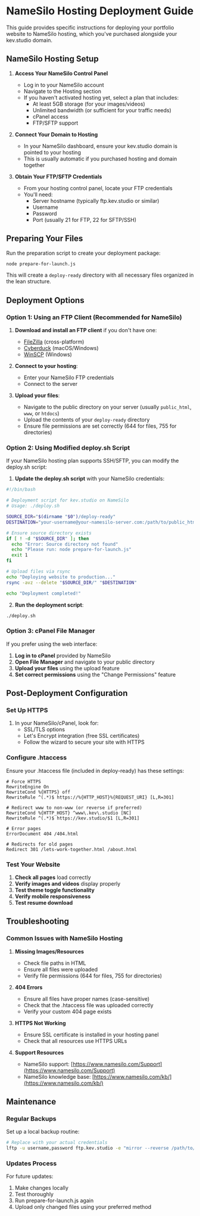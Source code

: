 # NameSilo Hosting Deployment Guide

This guide provides specific instructions for deploying your portfolio website to NameSilo hosting, which you've purchased alongside your kev.studio domain.

## NameSilo Hosting Setup

1. **Access Your NameSilo Control Panel**
   - Log in to your NameSilo account
   - Navigate to the Hosting section
   - If you haven't activated hosting yet, select a plan that includes:
     - At least 5GB storage (for your images/videos)
     - Unlimited bandwidth (or sufficient for your traffic needs)
     - cPanel access
     - FTP/SFTP support

2. **Connect Your Domain to Hosting**
   - In your NameSilo dashboard, ensure your kev.studio domain is pointed to your hosting
   - This is usually automatic if you purchased hosting and domain together

3. **Obtain Your FTP/SFTP Credentials**
   - From your hosting control panel, locate your FTP credentials
   - You'll need:
     - Server hostname (typically ftp.kev.studio or similar)
     - Username
     - Password
     - Port (usually 21 for FTP, 22 for SFTP/SSH)

## Preparing Your Files

Run the preparation script to create your deployment package:

```bash
node prepare-for-launch.js
```

This will create a `deploy-ready` directory with all necessary files organized in the lean structure.

## Deployment Options

### Option 1: Using an FTP Client (Recommended for NameSilo)

1. **Download and install an FTP client** if you don't have one:
   - [FileZilla](https://filezilla-project.org/) (cross-platform)
   - [Cyberduck](https://cyberduck.io/) (macOS/Windows)
   - [WinSCP](https://winscp.net/) (Windows)

2. **Connect to your hosting**:
   - Enter your NameSilo FTP credentials
   - Connect to the server

3. **Upload your files**:
   - Navigate to the public directory on your server (usually `public_html`, `www`, or `htdocs`)
   - Upload the contents of your `deploy-ready` directory
   - Ensure file permissions are set correctly (644 for files, 755 for directories)

### Option 2: Using Modified deploy.sh Script

If your NameSilo hosting plan supports SSH/SFTP, you can modify the deploy.sh script:

1. **Update the deploy.sh script** with your NameSilo credentials:

```bash
#!/bin/bash

# Deployment script for kev.studio on NameSilo
# Usage: ./deploy.sh

SOURCE_DIR="$(dirname "$0")/deploy-ready"
DESTINATION="your-username@your-namesilo-server.com:/path/to/public_html/"

# Ensure source directory exists
if [ ! -d "$SOURCE_DIR" ]; then
  echo "Error: Source directory not found"
  echo "Please run: node prepare-for-launch.js"
  exit 1
fi

# Upload files via rsync
echo "Deploying website to production..."
rsync -avz --delete "$SOURCE_DIR/" "$DESTINATION"

echo "Deployment completed!"
```

2. **Run the deployment script**:
```bash
./deploy.sh
```

### Option 3: cPanel File Manager

If you prefer using the web interface:

1. **Log in to cPanel** provided by NameSilo
2. **Open File Manager** and navigate to your public directory
3. **Upload your files** using the upload feature
4. **Set correct permissions** using the "Change Permissions" feature

## Post-Deployment Configuration

### Set Up HTTPS

1. In your NameSilo/cPanel, look for:
   - SSL/TLS options
   - Let's Encrypt integration (free SSL certificates)
   - Follow the wizard to secure your site with HTTPS

### Configure .htaccess

Ensure your .htaccess file (included in deploy-ready) has these settings:

```
# Force HTTPS
RewriteEngine On
RewriteCond %{HTTPS} off
RewriteRule ^(.*)$ https://%{HTTP_HOST}%{REQUEST_URI} [L,R=301]

# Redirect www to non-www (or reverse if preferred)
RewriteCond %{HTTP_HOST} ^www\.kev\.studio [NC]
RewriteRule ^(.*)$ https://kev.studio/$1 [L,R=301]

# Error pages
ErrorDocument 404 /404.html

# Redirects for old pages
Redirect 301 /lets-work-together.html /about.html
```

### Test Your Website

1. **Check all pages** load correctly
2. **Verify images and videos** display properly
3. **Test theme toggle functionality**
4. **Verify mobile responsiveness**
5. **Test resume download**

## Troubleshooting

### Common Issues with NameSilo Hosting

1. **Missing Images/Resources**
   - Check file paths in HTML
   - Ensure all files were uploaded
   - Verify file permissions (644 for files, 755 for directories)

2. **404 Errors**
   - Ensure all files have proper names (case-sensitive)
   - Check that the .htaccess file was uploaded correctly
   - Verify your custom 404 page exists

3. **HTTPS Not Working**
   - Ensure SSL certificate is installed in your hosting panel
   - Check that all resources use HTTPS URLs

4. **Support Resources**
   - NameSilo support: [https://www.namesilo.com/Support](https://www.namesilo.com/Support)
   - NameSilo knowledge base: [https://www.namesilo.com/kb/](https://www.namesilo.com/kb/)

## Maintenance

### Regular Backups

Set up a local backup routine:

```bash
# Replace with your actual credentials
lftp -u username,password ftp.kev.studio -e "mirror --reverse /path/to/public_html/ ./backup/; quit"
```

### Updates Process

For future updates:
1. Make changes locally
2. Test thoroughly
3. Run prepare-for-launch.js again
4. Upload only changed files using your preferred method